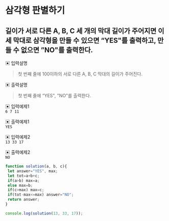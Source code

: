 # 삼각형 판별하기
## 길이가 서로 다른 A, B, C 세 개의 막대 길이가 주어지면 이 세 막대로 삼각형을 만들 수 있으면 “YES"를 출력하고, 만들 수 없으면 ”NO"를 출력한다.

▣ 입력설명
> 첫 번째 줄에 100이하의 서로 다른 A, B, C 막대의 길이가 주어진다.

▣ 출력설명
>첫 번째 줄에 “YES", "NO"를 출력한다.

▣ 입력예제1<br/>
```6 7 11```

▣ 출력예제1<br/>
```YES```

▣ 입력예제2<br/>
```13 33 17```

▣ 출력예제2<br/> 
```NO```

```js
function solution(a, b, c){
 let answer="YES", max;
 let tot=a+b+c;
 if(a>b) max=a;
 else max=b;
 if(c>max) max=c;
 if(tot-max<=max) answer="NO"; 
 return answer;
}

console.log(solution(13, 33, 17));
```
